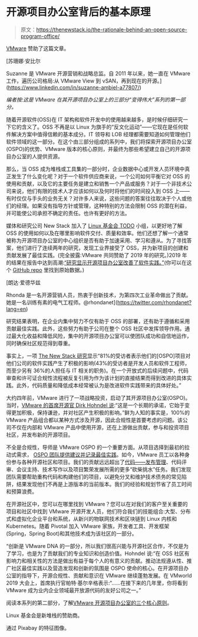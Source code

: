 # 开源项目办公室背后的基本原理

> 原文：<https://thenewstack.io/the-rationale-behind-an-open-source-program-office/>

[VMware](https://www.vmware.com/company.html) 赞助了这篇文章。

 [苏珊娜·安比尔

Suzanne 是 VMware 开源营销和战略总监。自 2011 年以来，她一直在 VMware 工作，遍历公司格局:从 VMware View 到 vSAN，再到现在的开源。](https://www.linkedin.com/in/suzanne-ambiel-a77807/) 

*编者按:这是 VMware 在其开源项目办公室上的三部分“变得伟大”系列的第一部分。*

随着开源软件(OSS)在 IT 架构和软件开发中的使用越来越多，是时候仔细研究一下它的含义了。OSS 不再是以 Linux 为旗手的“反文化运动”——它现在是任何软件解决方案中值得信赖的基本成分。IT 领导和 LOB 经理都需要知道如何管理他们软件领域的这一部分。在这个由三部分组成的系列中，我们将探索开源项目办公室(OSPO)的优势、VMware 版本的核心原则，并最终为那些希望建立自己的开源项目办公室的人提供资源。

那么，当 OSS 成为堆栈或工具集的一部分时，企业数据中心或开发人员环境中真正发生了什么变化呢？对于一个软件供应商来说，一个公司如何平衡它对 OSS 的使用和贡献，以及它的主要任务是建立和销售一个产品或服务？对于一个非技术公司来说，他们有限的技术人才应该如何以及何时将他们的时间投入到 OSS 上——有时仅仅与手头的业务无关？对许多人来说，这些问题的答案往往取决于个人或他们的经理。如果没有指导方针或管理，这种特别的方法会限制 OSS 的潜在利益，并可能使公司承担不确定的责任。也许有更好的方法。

媒体和研究公司 New Stack 加入了 [Linux 基金会 TODO](https://todogroup.org/) 小组，以更好地了解 OSS 的使用如何以及在哪里影响软件交付、质量和效率。他们还想了解一个通常被称为开源项目办公室的中心组织是否有助于加速采用、学习和遵从。为了寻找答案，他们进行了连续两年的研究，发现工业界接受了 OSS，并为新项目的创建和贡献发展了最佳实践。(完全披露:VMware 共同赞助了 2019 年的研究。)2019 年的结果在报告中达到高潮:[“研究显示开源项目办公室改善了软件实践。”](https://thenewstack.io/research-shows-open-source-program-offices-improve-software-practices/)(你可以在这个 [GitHub repo](https://github.com/todogroup/survey/tree/master/2019) 里找到原始数据。)

 [朗达·爱德华兹

Rhonda 是一名开源营销人员，热衷于创新技术，为第四次工业革命做出了贡献。她是一名训练有素的电气工程师。@rhondanet](https://twitter.com/rhondanet?lang=en) 

研究结果表明，在企业内集中努力不仅有助于 OSS 的部署，还有助于遵循和采用贡献最佳实践。此外，这些努力有助于公司在整个 OSS 社区中发挥领导作用。通过最大化收益和降低风险，集中的开源项目办公室可以使团队成功和自信地运作，同时确保社区规范得到尊重。

事实上，一项 [The New Stack 研究](https://thenewstack.io/research-shows-open-source-program-offices-improve-software-practices/)显示“81%的受访者表示他们的[OSPO]项目对他们公司的软件实践产生了积极的影响(43%的受访者是开发人员和软件工程师，而至少另有 36%的人担任与 IT 相关的职务)。在一个开放式的后续问题中，代码审查和许可证合规性流程被反复引用为作为该计划的直接结果而得到改进的具体实践。此外，代码质量和降低成本经常被认为是改进软件实践带来的具体好处。”

大约四年前，VMware 进行了一项战略投资，启动了其开源项目办公室(OSPO)。当时，[VMware 的首席开源官 Dirk Hohndel 说](https://www.vmware.com/radius/vmware-and-open-source-a-commitment-to-innovation-and-collaboration/):“这是一个长期的承诺，它始于变得更加积极，保持谦逊，并对社区产生积极的影响。”鲜为人知的事实是，100%的 VMware 产品组合都以某种方式涉及开源，因此合规性是首要考虑的问题。该公司不仅在内部和 VMware 产品中使用开源，还在上游做出贡献，参与和投资项目社区，并发布新的开源项目。

不全是合规性，导师是 VMware OSPO 的一个重要方面。从项目选择到最初的拉动式需求， [OSPO 团队提供建议并记录最佳实践](https://blogs.vmware.com/opensource/)。如今，VMware 员工以各种身份参与各种开源社区和项目。我们的贡献远远超出了[代码——发布管理](https://blogs.vmware.com/opensource/2017/10/12/good-open-source-citizen/)、代码评审、会议主持、技术写作以及项目繁荣发展所需的更多“砍柴挑水”任务。我们发现团队需要帮助重构代码和构建他们的项目，以避免分叉和维护技术债务的常见陷阱，结果发现他们不再是上游版本的当前版本。我们的经验和规划节省了员工时间和预算浪费。

在开源社区中，您可以在哪里找到 VMware？您可以在对我们的客户至关重要的项目和社区中找到 VMware 开源开发人员，他们符合我们的技能组合:大型、分布式和虚拟化企业平台和系统，从新兴的物联网技术和区块链到 Linux 内核和 Kubernetes。随着 Pivotal 加入 VMware 家族，开发者工具、开发框架(Spring，Spring Boot)和其他技术成为该社区的一部分。

“创新是 VMware DNA 的一部分，所以我们很高兴能与开源社区合作，不仅是为了学习，也是为了贡献我们的专业知识和创造价值。Hohndel 说:“在 OSS 社区有影响力和相关性的方法是做出有益于每个人的有意义的贡献。推动法规遵从性、推广社区最佳实践以及营造发现和创新的氛围是 OSPO 使命的核心。在开源项目办公室的指导下，开源合规性、贡献和意识在 VMware 继续蓬勃发展。在 VMworld 2019 大会上，首席执行官帕特·基尔辛格表示:“……在接下来的几年里，你将看到 VMware 成为业内企业领域最开放源代码的友好公司之一。”

阅读本系列的第二部分，了解[VMware 开源项目办公室的三个核心原则](/three-core-tenants-of-the-vmware-open-source-program-office/)。

Linux 基金会是新堆栈的赞助商。

通过 Pixabay 的特征图像。

<svg xmlns:xlink="http://www.w3.org/1999/xlink" viewBox="0 0 68 31" version="1.1"><title>Group</title> <desc>Created with Sketch.</desc></svg>